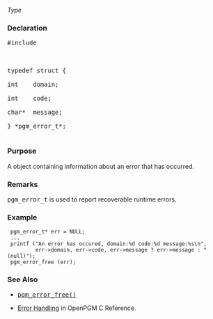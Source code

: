 _Type_
### Declaration ###
<pre>
#include <pgm/pgm.h><br>
<br>
typedef struct {<br>
int    domain;<br>
int    code;<br>
char*  message;<br>
} *pgm_error_t*;<br>
</pre>

### Purpose ###
A object containing information about an error that has occurred.

### Remarks ###
<tt>pgm_error_t</tt> is used to report recoverable runtime errors.

### Example ###
```
 pgm_error_t* err = NULL;
 ...
 printf ("An error has occured, domain:%d code:%d message:%s\n",
         err->domain, err->code, err->message ? err->message : "(null)");
 pgm_error_free (err);
```

### See Also ###
  * <tt><a href='OpenPgm5CReferencePgmErrorFree.md'>pgm_error_free()</a></tt><br>
<ul><li><a href='OpenPgm5CReferenceErrorHandling.md'>Error Handling</a> in OpenPGM C Reference.